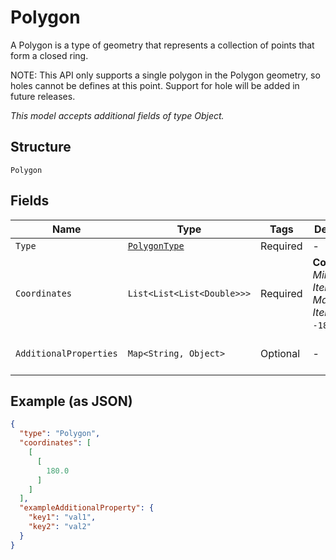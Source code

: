 
# Polygon

A Polygon is a type of geometry that represents a collection of points that form a closed ring.

NOTE: This API only supports a single polygon in the Polygon geometry, so holes cannot be defines at this point. Support for hole will be added in future releases.

*This model accepts additional fields of type Object.*

## Structure

`Polygon`

## Fields

| Name | Type | Tags | Description | Getter | Setter |
|  --- | --- | --- | --- | --- | --- |
| `Type` | [`PolygonType`](../../doc/models/polygon-type.md) | Required | - | PolygonType getType() | setType(PolygonType type) |
| `Coordinates` | `List<List<List<Double>>>` | Required | **Constraints**: *Minimum Items*: `1`, *Maximum Items*: `1`, `>= -180`, `<= 180` | List<List<List<Double>>> getCoordinates() | setCoordinates(List<List<List<Double>>> coordinates) |
| `AdditionalProperties` | `Map<String, Object>` | Optional | - | Object getAdditionalProperty(String key) | additionalProperty(String key, Object value) |

## Example (as JSON)

```json
{
  "type": "Polygon",
  "coordinates": [
    [
      [
        180.0
      ]
    ]
  ],
  "exampleAdditionalProperty": {
    "key1": "val1",
    "key2": "val2"
  }
}
```

